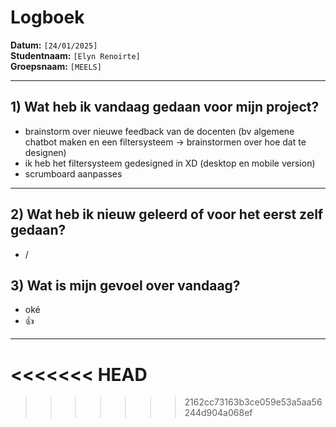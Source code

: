 # Logboek

**Datum:** `[24/01/2025]`  
**Studentnaam:** `[Elyn Renoirte]`  
**Groepsnaam:** `[MEELS]`

---

## 1) Wat heb ik vandaag gedaan voor mijn project?

- brainstorm over nieuwe feedback van de docenten (bv algemene chatbot maken en een filtersysteem -> brainstormen over hoe dat te designen)
- ik heb het filtersysteem gedesigned in XD (desktop en mobile version)
- scrumboard aanpasses

---

## 2) Wat heb ik nieuw geleerd of voor het eerst zelf gedaan?

- /

## 3) Wat is mijn gevoel over vandaag?
- oké
- 👍
---
<<<<<<< HEAD
=======


>>>>>>> 2162cc73163b3ce059e53a5aa56244d904a068ef
